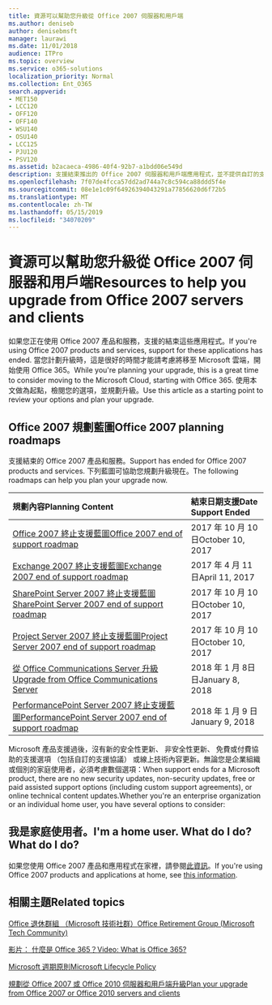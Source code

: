 ```yaml
---
title: 資源可以幫助您升級從 Office 2007 伺服器和用戶端
ms.author: deniseb
author: denisebmsft
manager: laurawi
ms.date: 11/01/2018
audience: ITPro
ms.topic: overview
ms.service: o365-solutions
localization_priority: Normal
ms.collection: Ent_O365
search.appverid:
- MET150
- LCC120
- OFF120
- OFF140
- WSU140
- OSU140
- LCC125
- PJU120
- PSV120
ms.assetid: b2acaeca-4986-40f4-92b7-a1bdd06e549d
description: 支援結束推出的 Office 2007 伺服器和用戶端應用程式，並不提供自訂的支援協議。 使用本文來啟動現在規劃您的升級。
ms.openlocfilehash: 7f07de4fcca57dd2ad744a7c8c594ca88ddd5f4e
ms.sourcegitcommit: 08e1e1c09f64926394043291a77856620d6f72b5
ms.translationtype: MT
ms.contentlocale: zh-TW
ms.lasthandoff: 05/15/2019
ms.locfileid: "34070209"
---
```

# <a name="resources-to-help-you-upgrade-from-office-2007-servers-and-clients"></a><span data-ttu-id="fd0a6-104">資源可以幫助您升級從 Office 2007 伺服器和用戶端</span><span class="sxs-lookup"><span data-stu-id="fd0a6-104">Resources to help you upgrade from Office 2007 servers and clients</span></span>

<span data-ttu-id="fd0a6-105">如果您正在使用 Office 2007 產品和服務，支援的結束這些應用程式。</span><span class="sxs-lookup"><span data-stu-id="fd0a6-105">If you're using Office 2007 products and services, support for these applications has ended.</span></span> <span data-ttu-id="fd0a6-106">當您計劃升級時，這是很好的時間才能請考慮將移至 Microsoft 雲端，開始使用 Office 365。</span><span class="sxs-lookup"><span data-stu-id="fd0a6-106">While you're planning your upgrade, this is a great time to consider moving to the Microsoft Cloud, starting with Office 365.</span></span> <span data-ttu-id="fd0a6-107">使用本文做為起點，檢閱您的選項，並規劃升級。</span><span class="sxs-lookup"><span data-stu-id="fd0a6-107">Use this article as a starting point to review your options and plan your upgrade.</span></span>
      
## <a name="office-2007-planning-roadmaps"></a><span data-ttu-id="fd0a6-108">Office 2007 規劃藍圖</span><span class="sxs-lookup"><span data-stu-id="fd0a6-108">Office 2007 planning roadmaps</span></span>
  
<span data-ttu-id="fd0a6-109">支援結束的 Office 2007 產品和服務。</span><span class="sxs-lookup"><span data-stu-id="fd0a6-109">Support has ended for Office 2007 products and services.</span></span> <span data-ttu-id="fd0a6-110">下列藍圖可協助您規劃升級現在。</span><span class="sxs-lookup"><span data-stu-id="fd0a6-110">The following roadmaps can help you plan your upgrade now.</span></span>

|<span data-ttu-id="fd0a6-111">**規劃內容**</span><span class="sxs-lookup"><span data-stu-id="fd0a6-111">**Planning Content**</span></span>|<span data-ttu-id="fd0a6-112">**結束日期支援**</span><span class="sxs-lookup"><span data-stu-id="fd0a6-112">**Date Support Ended**</span></span>|
|:-----|:-----|
|[<span data-ttu-id="fd0a6-113">Office 2007 終止支援藍圖</span><span class="sxs-lookup"><span data-stu-id="fd0a6-113">Office 2007 end of support roadmap</span></span>](https://docs.microsoft.com/DeployOffice/office-2007-end-support-roadmap) <br/> |<span data-ttu-id="fd0a6-114">2017 年 10 月 10 日</span><span class="sxs-lookup"><span data-stu-id="fd0a6-114">October 10, 2017</span></span>  <br/> |
|[<span data-ttu-id="fd0a6-115">Exchange 2007 終止支援藍圖</span><span class="sxs-lookup"><span data-stu-id="fd0a6-115">Exchange 2007 end of support roadmap</span></span>](exchange-2007-end-of-support.md) <br/> |<span data-ttu-id="fd0a6-116">2017 年 4 月 11 日</span><span class="sxs-lookup"><span data-stu-id="fd0a6-116">April 11, 2017</span></span>  <br/> |
|[<span data-ttu-id="fd0a6-117">SharePoint Server 2007 終止支援藍圖</span><span class="sxs-lookup"><span data-stu-id="fd0a6-117">SharePoint Server 2007 end of support roadmap</span></span>](sharepoint-2007-end-of-support.md) <br/> |<span data-ttu-id="fd0a6-118">2017 年 10 月 10 日</span><span class="sxs-lookup"><span data-stu-id="fd0a6-118">October 10, 2017</span></span>  <br/> |
|[<span data-ttu-id="fd0a6-119">Project Server 2007 終止支援藍圖</span><span class="sxs-lookup"><span data-stu-id="fd0a6-119">Project Server 2007 end of support roadmap</span></span>](project-server-2007-end-of-support.md) <br/> |<span data-ttu-id="fd0a6-120">2017 年 10 月 10 日</span><span class="sxs-lookup"><span data-stu-id="fd0a6-120">October 10, 2017</span></span>  <br/> |
|[<span data-ttu-id="fd0a6-121">從 Office Communications Server 升級</span><span class="sxs-lookup"><span data-stu-id="fd0a6-121">Upgrade from Office Communications Server</span></span>](https://docs.microsoft.com/SkypeForBusiness/plan-your-deployment/upgrade) <br/> |<span data-ttu-id="fd0a6-122">2018 年 1 月 8日日</span><span class="sxs-lookup"><span data-stu-id="fd0a6-122">January 8, 2018</span></span>  <br/> |
|[<span data-ttu-id="fd0a6-123">PerformancePoint Server 2007 終止支援藍圖</span><span class="sxs-lookup"><span data-stu-id="fd0a6-123">PerformancePoint Server 2007 end of support roadmap</span></span>](pps-2007-end-of-support.md) <br/> |<span data-ttu-id="fd0a6-124">2018 年 1 月 9 日</span><span class="sxs-lookup"><span data-stu-id="fd0a6-124">January 9, 2018</span></span>  <br/> |
   
<span data-ttu-id="fd0a6-125">Microsoft 產品支援過後，沒有新的安全性更新、 非安全性更新、 免費或付費協助的支援選項 （包括自訂的支援協議） 或線上技術內容更新。無論您是企業組織或個別的家庭使用者，必須考慮數個選項：</span><span class="sxs-lookup"><span data-stu-id="fd0a6-125">When support ends for a Microsoft product, there are no new security updates, non-security updates, free or paid assisted support options (including custom support agreements), or online technical content updates.Whether you're an enterprise organization or an individual home user, you have several options to consider:</span></span>

## <a name="im-a-home-user-what-do-i-do"></a><span data-ttu-id="fd0a6-126">我是家庭使用者。</span><span class="sxs-lookup"><span data-stu-id="fd0a6-126">I'm a home user.</span></span> <span data-ttu-id="fd0a6-127">What do I do?</span><span class="sxs-lookup"><span data-stu-id="fd0a6-127">What do I do?</span></span>

<span data-ttu-id="fd0a6-128">如果您使用 Office 2007 產品和應用程式在家裡，請參閱[此資訊](plan-upgrade-previous-versions-office.md#im-a-home-user-what-do-i-do)。</span><span class="sxs-lookup"><span data-stu-id="fd0a6-128">If you're using Office 2007 products and applications at home, see [this information](plan-upgrade-previous-versions-office.md#im-a-home-user-what-do-i-do).</span></span>
     
## <a name="related-topics"></a><span data-ttu-id="fd0a6-129">相關主題</span><span class="sxs-lookup"><span data-stu-id="fd0a6-129">Related topics</span></span>

[<span data-ttu-id="fd0a6-130">Office 退休群組 （Microsoft 技術社群）</span><span class="sxs-lookup"><span data-stu-id="fd0a6-130">Office Retirement Group (Microsoft Tech Community)</span></span>](https://go.microsoft.com/fwlink/?linkid=842065)
  
[<span data-ttu-id="fd0a6-131">影片： 什麼是 Office 365？</span><span class="sxs-lookup"><span data-stu-id="fd0a6-131">Video: What is Office 365?</span></span>](https://support.office.com/article/847caf12-2589-452c-8aca-1c009797678b.aspx)
  
[<span data-ttu-id="fd0a6-132">Microsoft 週期原則</span><span class="sxs-lookup"><span data-stu-id="fd0a6-132">Microsoft Lifecycle Policy</span></span>](https://go.microsoft.com/fwlink/?linkid=865200)

[<span data-ttu-id="fd0a6-133">規劃從 Office 2007 或 Office 2010 伺服器和用戶端升級</span><span class="sxs-lookup"><span data-stu-id="fd0a6-133">Plan your upgrade from Office 2007 or Office 2010 servers and clients</span></span>](plan-upgrade-previous-versions-office.md)
  

